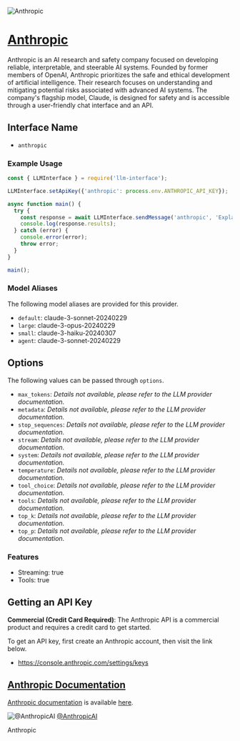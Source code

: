 ![Anthropic](https://cdn.sanity.io/images/4zrzovbb/website/4b8bc05b916dc4fbaf2543f76f946e5587aaeb43-2400x1260.png)

# [Anthropic](https://www.anthropic.com)

Anthropic is an AI research and safety company focused on developing reliable, interpretable, and steerable AI systems. Founded by former members of OpenAI, Anthropic prioritizes the safe and ethical development of artificial intelligence. Their research focuses on understanding and mitigating potential risks associated with advanced AI systems. The company's flagship model, Claude, is designed for safety and is accessible through a user-friendly chat interface and an API.

## Interface Name

- `anthropic`

### Example Usage

```javascript
const { LLMInterface } = require('llm-interface');

LLMInterface.setApiKey({'anthropic': process.env.ANTHROPIC_API_KEY});

async function main() {
  try {
    const response = await LLMInterface.sendMessage('anthropic', 'Explain the importance of low latency LLMs.');
    console.log(response.results);
  } catch (error) {
    console.error(error);
    throw error;
  }
}

main();
```

### Model Aliases

The following model aliases are provided for this provider. 

- `default`: claude-3-sonnet-20240229
- `large`: claude-3-opus-20240229
- `small`: claude-3-haiku-20240307
- `agent`: claude-3-sonnet-20240229


## Options

The following values can be passed through `options`.

- `max_tokens`: _Details not available, please refer to the LLM provider documentation._
- `metadata`: _Details not available, please refer to the LLM provider documentation._
- `stop_sequences`: _Details not available, please refer to the LLM provider documentation._
- `stream`: _Details not available, please refer to the LLM provider documentation._
- `system`: _Details not available, please refer to the LLM provider documentation._
- `temperature`: _Details not available, please refer to the LLM provider documentation._
- `tool_choice`: _Details not available, please refer to the LLM provider documentation._
- `tools`: _Details not available, please refer to the LLM provider documentation._
- `top_k`: _Details not available, please refer to the LLM provider documentation._
- `top_p`: _Details not available, please refer to the LLM provider documentation._


### Features

- Streaming: true
- Tools: true


## Getting an API Key

**Commercial (Credit Card Required)**: The Anthropic API is a commercial product and requires a credit card to get started.

To get an API key, first create an Anthropic account, then visit the link below.

- https://console.anthropic.com/settings/keys


## [Anthropic Documentation](https://docs.anthropic.com/en/api/getting-started)

[Anthropic documentation](https://docs.anthropic.com/en/api/getting-started) is available [here](https://docs.anthropic.com/en/api/getting-started).


![@AnthropicAI](https://pbs.twimg.com/profile_images/1798110641414443008/XP8gyBaY_normal.jpg)
[@AnthropicAI](https://www.x.com/AnthropicAI)

Anthropic
